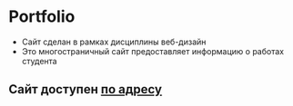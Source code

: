 # Portfolio

* Сайт сделан в рамках дисциплины веб-дизайн
* Это многостраничный сайт предоставляет информацию о работах студента

## Сайт доступен [по адресу](https://vitalik2563.github.io/Portfolio/)
